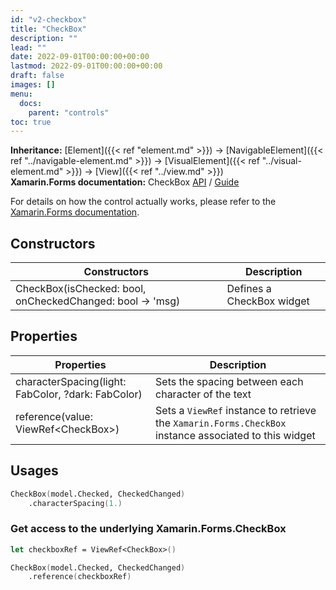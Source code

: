 ```yaml
---
id: "v2-checkbox"
title: "CheckBox"
description: ""
lead: ""
date: 2022-09-01T00:00:00+00:00
lastmod: 2022-09-01T00:00:00+00:00
draft: false
images: []
menu:
  docs:
    parent: "controls"
toc: true
---
```


**Inheritance:** [Element]({{< ref "element.md" >}}) -> [NavigableElement]({{< ref "../navigable-element.md" >}}) -> [VisualElement]({{< ref "../visual-element.md" >}}) -> [View]({{< ref "../view.md" >}})  
**Xamarin.Forms documentation:** CheckBox [API](https://docs.microsoft.com/en-us/dotnet/api/xamarin.forms.checkbox) / [Guide](https://docs.microsoft.com/en-us/xamarin/xamarin-forms/user-interface/checkbox)

For details on how the control actually works, please refer to the [Xamarin.Forms documentation](https://docs.microsoft.com/en-us/xamarin/xamarin-forms/user-interface/checkbox).

## Constructors

| Constructors | Description |
|--|--|
| CheckBox(isChecked: bool, onCheckedChanged: bool -> 'msg) | Defines a CheckBox widget |

## Properties

| Properties | Description |
|--|--|
| characterSpacing(light: FabColor, ?dark: FabColor) | Sets the spacing between each character of the text |
| reference(value: ViewRef&lt;CheckBox&gt;) | Sets a `ViewRef` instance to retrieve the `Xamarin.Forms.CheckBox` instance associated to this widget |

## Usages

```fs
CheckBox(model.Checked, CheckedChanged)
    .characterSpacing(1.)
```

### Get access to the underlying Xamarin.Forms.CheckBox

```fs
let checkboxRef = ViewRef<CheckBox>()

CheckBox(model.Checked, CheckedChanged)
    .reference(checkboxRef)
```
